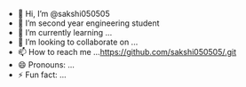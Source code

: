 - 👋 Hi, I’m @sakshi050505
- 👀 I’m second year engineering student 
- 🌱 I’m currently learning ...
- 💞️ I’m looking to collaborate on ...
- 📫 How to reach me ...https://github.com/sakshi050505/.git
- 😄 Pronouns: ...
- ⚡ Fun fact: ...

<!---
sakshi050505/sakshi050505 is a ✨ special ✨ repository because its `README.md` (this file) appears on your GitHub profile.
You can click the Preview link to take a look at your changes.
--->
